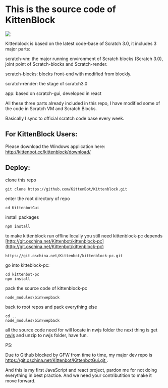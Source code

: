 # This is the source code of KittenBlock
![](https://cloud.githubusercontent.com/assets/3390845/21489461/e95cd10e-cc25-11e6-8c7b-77d492bfe2e8.png)

Kittenblock is based on the latest code-base of Scratch 3.0, it includes 3 major parts:

scratch-vm: the major running environment of Scratch blocks (Scratch 3.0), joint point of Scratch-blocks and Scratch-render.

scratch-blocks: blocks front-end with modified from blockly.

scratch-render: the stage of scratch3.0

app: based on scratch-gui, developed in react

All these three parts already included in this repo, I have modified some of the code in Scratch VM and Scratch Blocks.

Basically I sync to official scratch code base every week.

## For KittenBlock Users:
Please download the Windows application here:
http://kittenbot.cc/kittenblock/download/

## Deploy:
clone this repo

    git clone https://github.com/KittenBot/Kittenblock.git

enter the root directory of repo

	cd KittenbotGui

install packages

	npm install

to make kittenblock run offline locally you still need kittenblock-pc depends [http://git.oschina.net/Kittenbot/kittenblock-pc](http://git.oschina.net/Kittenbot/kittenblock-pc)

	https://git.oschina.net/Kittenbot/kittenblock-pc.git

go into kitteblock-pc:
	
	cd kittenbot-pc
	npm install

pack the source code of kittenblock-pc

	node_modules\bin\wepback

back to root repos and pack everything else

	cd ..
	node_modules\bin\wepback

all the source code need for will locate in nwjs folder
the next thing is get [nwjs](http://nwjs.io/) and unzip to nwjs folder, have fun.

PS:

Due to Github blocked by GFW from time to time, my major dev repo is [https://git.oschina.net/Kittenbot/KittenbotGui.git
](https://git.oschina.net/Kittenbot/KittenbotGui.git) .

And this is my first JavaScript and react project, pardon me for not doing everything in best practice. And we need your contributition to make it move forward.

